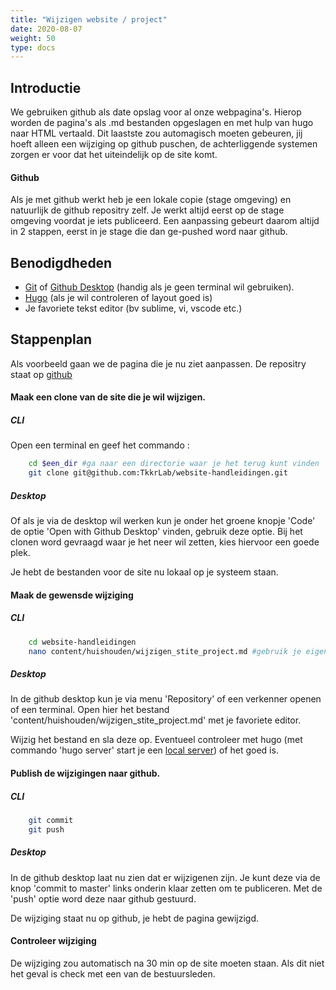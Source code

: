 ```yaml
---
title: "Wijzigen website / project"
date: 2020-08-07
weight: 50
type: docs
---
```


## Introductie

We gebruiken github als date opslag voor al onze webpagina's. Hierop worden de pagina's als .md bestanden opgeslagen en met hulp van hugo naar HTML vertaald. Dit laastste zou automagisch moeten gebeuren, jij hoeft alleen een wijziging op github puschen, de achterliggende systemen zorgen er voor dat het uiteindelijk op de site komt.


#### Github
Als je met github werkt heb je een lokale copie (stage omgeving) en natuurlijk de github repositry zelf. Je werkt altijd eerst op de stage omgeving voordat je iets publiceerd. Een aanpassing gebeurt daarom altijd in 2 stappen, eerst in je stage die dan ge-pushed word naar github.



## Benodigdheden
- [Git](https://github.com) of [Github Desktop](https://desktop.github.com/) (handig als je geen terminal wil gebruiken).
- [Hugo](https://gohugo.io/) (als je wil controleren of layout goed is)
- Je favoriete tekst editor (bv sublime, vi, vscode etc.)

## Stappenplan

Als voorbeeld gaan we de pagina die je nu ziet aanpassen. De repositry staat op [github](https://github.com/TkkrLab/website-handleidingen)

#### Maak een clone van de site die je wil wijzigen.


##### CLI

Open een terminal en geef het commando :
```bash
	cd $een_dir #ga naar een directorie waar je het terug kunt vinden
	git clone git@github.com:TkkrLab/website-handleidingen.git
```

##### Desktop
Of als je via de desktop wil werken kun je onder het groene knopje 'Code' de optie 'Open with Github Desktop' vinden, gebruik deze optie. Bij het clonen word gevraagd waar je het neer wil zetten, kies hiervoor een goede plek.

Je hebt de bestanden voor de site nu lokaal op je systeem staan.

#### Maak de gewensde wijziging

##### CLI

```bash
	cd website-handleidingen
	nano content/huishouden/wijzigen_stite_project.md #gebruik je eigen favoriet zoals vi of emacs.
```
##### Desktop

In de github desktop kun je via menu 'Repository' of een verkenner openen of een terminal. Open hier het bestand 'content/huishouden/wijzigen_stite_project.md' met je favoriete editor.



Wijzig het bestand en sla deze op. Eventueel controleer met hugo (met commando 'hugo server' start je een [local server](http://localserver:1313)) of het goed is.


#### Publish de wijzigingen naar github.

##### CLI

```bash
	git commit
	git push
```

##### Desktop

In de github desktop laat nu zien dat er wijzigenen zijn. Je kunt deze via de knop 'commit to master' links onderin klaar zetten om te publiceren. Met de 'push' optie word deze naar github gestuurd.


De wijziging staat nu op github, je hebt de pagina gewijzigd.

#### Controleer wijziging
De wijziging zou automatisch na 30 min op de site moeten staan. Als dit niet het geval is check met een van de bestuursleden.